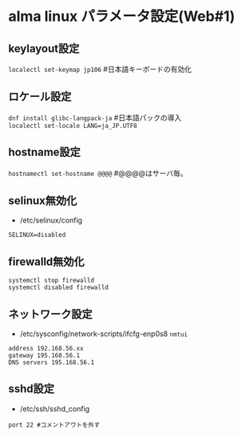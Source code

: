 # alma linux パラメータ設定(Web#1)

## keylayout設定
`localectl set-keymap jp106` #日本語キーボードの有効化

## ロケール設定
 `dnf install glibc-langpack-ja` #日本語パックの導入<br>
 `localectl set-locale LANG=ja_JP.UTF8`

## hostname設定

`hostnamectl set-hostname @@@@` #@@@@はサーバ毎。

## selinux無効化
- /etc/selinux/config
```
SELINUX=disabled
```

## firewalld無効化
```
systemctl stop firewalld
systemctl disabled firewalld
```

## ネットワーク設定
- /etc/sysconfig/network-scripts/ifcfg-enp0s8
`nmtui`
```
address 192.168.56.xx
gateway 195.168.56.1
DNS servers 195.168.56.1
```

## sshd設定
- /etc/ssh/sshd_config
```
port 22 #コメントアウトを外す
```

